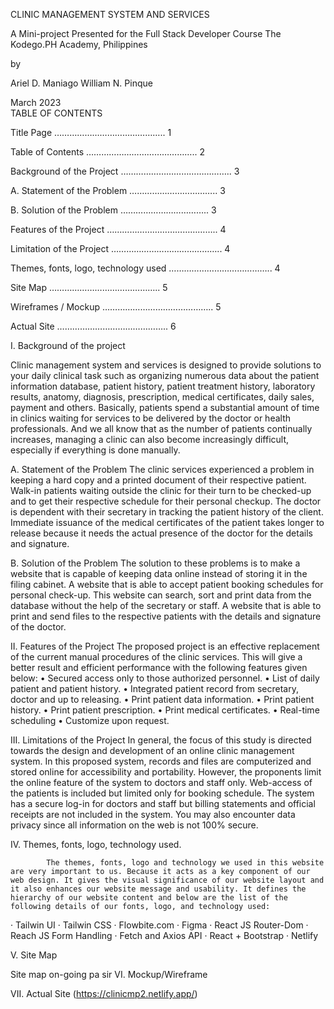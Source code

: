 CLINIC MANAGEMENT SYSTEM AND SERVICES
 
 
 
 
 
 
 
 
A Mini-project Presented for the
Full Stack Developer
Course
The Kodego.PH Academy, Philippines
 
 
  
 
by
 
Ariel D. Maniago
William N. Pinque

March 2023  
TABLE OF CONTENTS

 
Title Page                                        	……………………………………..          	        	1
 
Table of Contents                           	……………………………………..                      	2
 
Background of the Project              	……………………………………..                      	3
 
A.	Statement of the Problem      	……………………………..                      	3
 
B. 	Solution of the Problem         	……………………………..                      	3
 
Features of the Project                    	……………………………………..                      	4
 
Limitation of the Project                 	……………………………………..                      	4
 
Themes, fonts, logo, technology used   …………………………………..                       	4
 
Site Map                  	                    	……………………………………..                      	5
 
Wireframes / Mockup                      	……………………………………..                      	5
 
Actual Site              	                    	……………………………………..                      	6
 
  
I. Background of the project
 
Clinic management system and services is designed to provide solutions to your daily clinical task such as organizing numerous data about the patient information database, patient history, patient treatment history, laboratory results, anatomy, diagnosis, prescription, medical certificates, daily sales, payment and others.
Basically, patients spend a substantial amount of time in clinics waiting for services to be delivered by the doctor or health professionals. And we all know that as the number of patients continually increases, managing a clinic can also become increasingly difficult, especially if everything is done manually.
 
A.	Statement of the Problem
The clinic services experienced a problem in keeping a hard copy and a printed document of their respective patient.
Walk-in patients waiting outside the clinic for their turn to be checked-up and to get their respective schedule for their personal checkup.
The doctor is dependent with their secretary in tracking the patient history of the client.
Immediate issuance of the medical certificates of the patient takes longer to release because it needs the actual presence of the doctor for the details and signature.
 
 B.     Solution of the Problem
The solution to these problems is to make a website that is capable of keeping data online instead of storing it in the filing cabinet.
A website that is able to accept patient booking schedules for personal check-up.
This website can search, sort and print data from the database without the help of the secretary or staff.
A website that is able to print and send files to the respective patients with the details and signature of the doctor.
 

II. Features of the Project
        	The proposed project is an effective replacement of the current manual procedures of the clinic services. This will give a better result and efficient performance with the following features given below:
•      Secured access only to those authorized personnel.
•      List of daily patient and patient history.
•      Integrated patient record from secretary, doctor and up to releasing.
•      Print patient data information.
•      Print patient history.
•      Print patient prescription.
•      Print medical certificates.
•      Real-time scheduling
•      Customize upon request.
 
III. Limitations of the Project
        	In general, the focus of this study is directed towards the design and development of an online clinic management system. 
In this proposed system, records and files are computerized and stored online for accessibility and portability.  However, the proponents limit the online feature of the system to doctors and staff only.  Web-access of the patients is included but limited only for booking schedule.  The system has a secure log-in for doctors and staff but billing statements and official receipts are not included in the system.
You may also encounter data privacy since all information on the web is not 100% secure.
 



IV. Themes, fonts, logo, technology used.
 
        	The themes, fonts, logo and technology we used in this website are very important to us. Because it acts as a key component of our web design. It gives the visual significance of our website layout and it also enhances our website message and usability. It defines the hierarchy of our website content and below are the list of the following details of our fonts, logo, and technology used:
·         Tailwin UI
·         Tailwin CSS
·         Flowbite.com
·         Figma
·         React JS Router-Dom
·         Reach JS Form Handling
·         Fetch and Axios API
·         React + Bootstrap
·         Netlify










V. Site Map
 
 
 
 
  
 
 
 
 
 
Site map on-going pa sir
 VI. Mockup/Wireframe 
 


 
VII. Actual Site (https://clinicmp2.netlify.app/)
 



